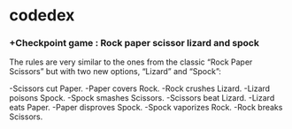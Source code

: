 # codedex

### +Checkpoint game : Rock paper scissor lizard and spock
The rules are very similar to the ones from the classic “Rock Paper Scissors” but with two new options, “Lizard” and “Spock”:

-Scissors cut Paper.
-Paper covers Rock.
-Rock crushes Lizard.
-Lizard poisons Spock.
-Spock smashes Scissors.
-Scissors beat Lizard.
-Lizard eats Paper.
-Paper disproves Spock.
-Spock vaporizes Rock.
-Rock breaks Scissors.
